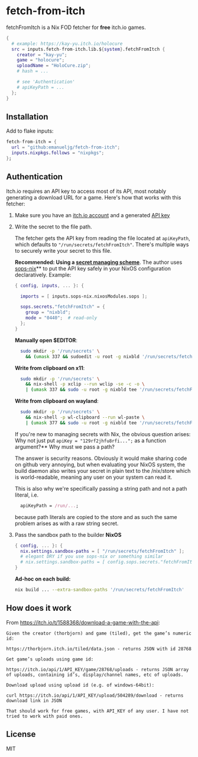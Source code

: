 # fetch-from-itch

fetchFromItch is a Nix FOD fetcher for **free** itch.io games.

```nix
{
  # example: https://kay-yu.itch.io/holocure
  src = inputs.fetch-from-itch.lib.${system}.fetchFromItch {
    creator = "kay-yu";
    game = "holocure";
    uploadName = "HoloCure.zip";
    # hash = ...

    # see 'Authentication'
    # apiKeyPath = ...
  };
}
```

## Installation
Add to flake inputs:
```nix
fetch-from-itch = {
  url = "github:emanueljg/fetch-from-itch";
  inputs.nixpkgs.follows = "nixpkgs";
};
```

## Authentication
Itch.io requires an API key to access most of its API, most notably generating a download URL for a game. Here's how that works with this fetcher:

1. Make sure you have an [itch.io account](https://itch.io/developers) and a generated [API key](https://itch.io/api-keys)

2. Write the secret to the file path.

    The fetcher gets the API key from reading the file located at `apiKeyPath`, which defaults to `"/run/secrets/fetchFromItch"`.
    There's multiple ways to securely write your secret to this file.

    **Recommended: Using a [secret managing scheme](https://wiki.nixos.org/wiki/Comparison_of_secret_managing_schemes)**. The author uses 
      [sops-nix](https://github.com/Mic92/sops-nix)** to put the API key safely in your NixOS configuration declaratively. Example:
    ```nix
    { config, inputs, ... }: {

      imports = [ inputs.sops-nix.nixosModules.sops ];

      sops.secrets."fetchFromItch" = {
        group = "nixbld";
        mode = "0440";  # read-only
      };
    }
    ```

    **Manually open $EDITOR**:
    ```sh
      sudo mkdir -p '/run/secrets' \
        && (umask 337 && sudoedit -u root -g nixbld '/run/secrets/fetchFromItch')
    ```
    **Write from clipboard on x11**:
    ```sh
      sudo mkdir -p '/run/secrets' \
        && nix-shell -p xclip --run wclip -se -c -o \ 
        | (umask 337 && sudo -u root -g nixbld tee '/run/secrets/fetchFromItch')
    ```

    **Write from clipboard on wayland**:
    ```sh
      sudo mkdir -p '/run/secrets' \
        && nix-shell -p wl-clipboard --run wl-paste \
        | (umask 377 && sudo -u root -g nixbld tee '/run/secrets/fetchFromItch')
    ```

    If you're new to managing secrets with Nix, the obvious question arises:
    Why not just put `apiKey = "129rf2jhfu8rfi...";` as a function argument?** Why must we pass a path?

    The answer is security reasons. Obviously it would make sharing code on github very annoying, but when evaluating your NixOS
     system, the build daemon also writes your secret in plain text to the
     /nix/store which is world-readable, meaning any user on your system can read it. 

     This is also why we're specifically passing a string path and not a path literal, i.e.
     ```nix
       apiKeyPath = /run/...;
     ```
     because path literals are copied to the store and as such the same problem arises as with a raw string secret.

3. Pass the sandbox path to the builder
    **NixOS**
    ```nix
    { config, ... }: {
      nix.settings.sandbox-paths = [ "/run/secrets/fetchFromItch" ];
      # elegant DRY if you use sops-nix or something similar
      # nix.settings.sandbox-paths = [ config.sops.secrets."fetchFromItch".path ];
    }
    ```
    **Ad-hoc on each build:**
    ```sh
    nix build ... --extra-sandbox-paths '/run/secrets/fetchFromItch'
    ```

## How does it work

From https://itch.io/t/1588368/download-a-game-with-the-api:

```
Given the creator (thorbjorn) and game (tiled), get the game’s numeric id:

https://thorbjorn.itch.io/tiled/data.json - returns JSON with id 28768

Get game’s uploads using game id:

https://itch.io/api/1/API_KEY/game/28768/uploads - returns JSON array of uploads, containing id’s, display/channel names, etc of uploads.

Download upload using upload id (e.g. of windows-64bit):

curl https://itch.io/api/1/API_KEY/upload/504289/download - returns download link in JSON

That should work for free games, with API_KEY of any user. I have not tried to work with paid ones.
```

## License

MIT 
